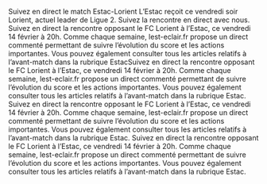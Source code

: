 Suivez en direct le match Estac-Lorient L’Estac reçoit ce vendredi soir Lorient, actuel leader de Ligue 2. Suivez la rencontre en direct avec nous. Suivez en direct la rencontre opposant le FC Lorient à l’Estac, ce vendredi 14 février à 20h. Comme chaque semaine, lest-eclair.fr propose un direct commenté permettant de suivre l’évolution du score et les actions importantes. Vous pouvez également consulter tous les articles relatifs à l’avant-match dans la rubrique EstacSuivez en direct la rencontre opposant le FC Lorient à l’Estac, ce vendredi 14 février à 20h. Comme chaque semaine, lest-eclair.fr propose un direct commenté permettant de suivre l’évolution du score et les actions importantes. Vous pouvez également consulter tous les articles relatifs à l’avant-match dans la rubrique Estac. Suivez en direct la rencontre opposant le FC Lorient à l’Estac, ce vendredi 14 février à 20h. Comme chaque semaine, lest-eclair.fr propose un direct commenté permettant de suivre l’évolution du score et les actions importantes. Vous pouvez également consulter tous les articles relatifs à l’avant-match dans la rubrique Estac. Suivez en direct la rencontre opposant le FC Lorient à l’Estac, ce vendredi 14 février à 20h. Comme chaque semaine, lest-eclair.fr propose un direct commenté permettant de suivre l’évolution du score et les actions importantes. Vous pouvez également consulter tous les articles relatifs à l’avant-match dans la rubrique Estac.
